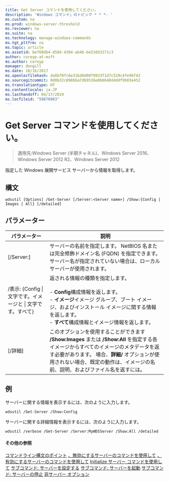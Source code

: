```yaml
---
title: Get Server コマンドを使用してください。
description: 'Windows コマンド」のトピック * * *- '
ms.custom: na
ms.prod: windows-server-threshold
ms.reviewer: na
ms.suite: na
ms.technology: manage-windows-commands
ms.tgt_pltfrm: na
ms.topic: article
ms.assetid: bef60db4-d58d-4304-ab4b-be53dd3271c3
author: coreyp-at-msft
ms.author: coreyp
manager: dongill
ms.date: 10/16/2017
ms.openlocfilehash: da8bf0fc6e31bd8d0079933f1d7c529c4fe96f42
ms.sourcegitcommit: 0d0b32c8986ba7db9536e0b8648d4ddf9b03e452
ms.translationtype: HT
ms.contentlocale: ja-JP
ms.lasthandoff: 04/17/2019
ms.locfileid: "59870983"
---
```

# <a name="using-the-get-server-command"></a>Get Server コマンドを使用してください。

>適用先:Windows Server (半期チャネル)、Windows Server 2016、Windows Server 2012 R2、Windows Server 2012

指定した Windows 展開サービス サーバーから情報を取得します。
## <a name="syntax"></a>構文
```
wdsutil [Options] /Get-Server [/Server:<Server name>] /Show:{Config | Images | All} [/detailed]
```
## <a name="parameters"></a>パラメーター
|パラメーター|説明|
|-------|--------|
|[/Server:<Server name>]|サーバーの名前を指定します。 NetBIOS 名または完全修飾ドメイン名 (FQDN) を指定できます。 サーバー名が指定されていない場合は、ローカル サーバーが使用されます。|
|/表示: {Config &#124;文字です。イメージと &#124; 文字です。すべて}|返される情報の種類を指定します。<br /><br />-   **Config**構成情報を返します。<br />-   **イメージ**イメージ グループ、ブート イメージ、およびインストール イメージに関する情報を返します。<br />-   **すべて**構成情報とイメージ情報を返します。|
|[/詳細]|このオプションを使用することができます **/Show:Images** または **/Show:All** を指定する各イメージからすべてのイメージのメタデータを返す必要があります。 場合、**詳細/** オプションが使用されない場合、既定の動作は、イメージの名前、説明、およびファイル名を返すには。|
## <a name="BKMK_examples"></a>例
サーバーに関する情報を表示するには、次のように入力します。
```
wdsutil /Get-Server /Show:Config
```
サーバーに関する詳細情報を表示するには、次のように入力します。
```
wdsutil /verbose /Get-Server /Server:MyWDSServer /Show:All /detailed
```
#### <a name="additional-references"></a>その他の参照
[コマンドライン構文のポイント](command-line-syntax-key.md)
[、無効にするサーバーのコマンドを使用して](using-the-disable-server-command.md)
[、有効にするサーバーのコマンドを使用して](using-the-enable-server-command.md)
[Initialize サーバー コマンドを使用して](using-the-initialize-server-command.md)
[サブコマンド: サーバーを設定する](subcommand-set-server.md)
[サブコマンド: サーバーを起動](subcommand-start-server.md)
[サブコマンド: サーバーの停止](subcommand-stop-server.md)
[非サーバー オプション](the-uninitialize-server-option.md)
